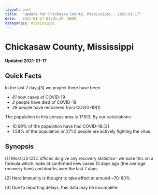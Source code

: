 ```yaml
---
layout: post
title:  "Update for Chickasaw County, Mississippi - 2021-01-17"
date:   2021-01-17 01:01:29 -0600
categories: Mississippi
---
```


# Chickasaw County, Mississippi
#### Updated 2021-01-17

## Quick Facts

In the last 7 days[3] we project there have been
- *81* new cases of COVID-19
- *2* people have died of COVID-19
- *29* people have recovered from COVID-19[1]

The population in this census area is 17103. By our calculations:
- 10.69% of the population have had COVID-19.[2]
- 1.58% of the population or 271.0 people are actively fighting the virus.

## Synopsis




[1] Most US CDC offices do give any recovery statistics- we base this on a formula which looks at confirmed new cases
15 days ago (the average recovery time) and deaths over the last 7 days.

[2] Herd Immunity is thought to take effect at around ~70-80%

[3] Due to reporting delays, this data may be incomplete.
 
    